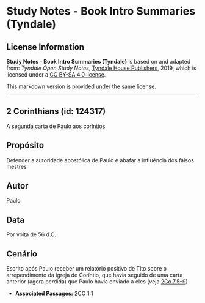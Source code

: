 # Study Notes - Book Intro Summaries (Tyndale)

## License Information

**Study Notes - Book Intro Summaries (Tyndale)** is based on and adapted from: _Tyndale Open Study Notes_, [Tyndale House Publishers](https://tyndaleopenresources.com/), 2019, which is licensed under a [CC BY-SA 4.0 license](https://creativecommons.org/licenses/by-sa/4.0/legalcode.en).

This markdown version is provided under the same license.



--------------------------------

## 2 Corinthians (id: 124317)

A segunda carta de Paulo aos coríntios

Propósito
---------

Defender a autoridade apostólica de Paulo e abafar a influência dos falsos mestres

Autor
-----

Paulo

Data
----

Por volta de 56 d.C.

Cenário
-------

Escrito após Paulo receber um relatório positivo de Tito sobre o arrependimento da igreja de Coríntio, que havia seguido de uma carta anterior (agora perdida) que Paulo havia enviado a eles (veja [2Co 7\.5–9](https://ref.ly/2Cor7:5-2Cor7:9))

* **Associated Passages:** 2CO 1:1

